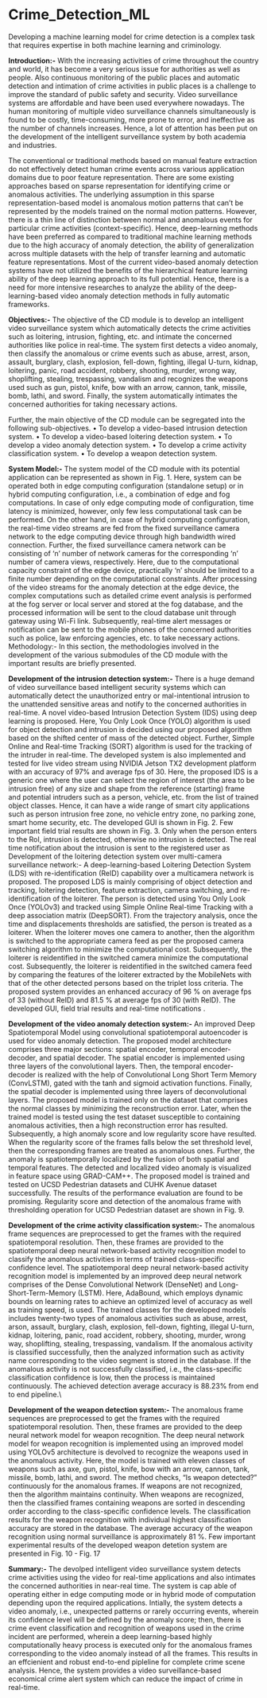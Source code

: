 # Crime_Detection_ML
Developing a machine learning model for crime detection is a complex task that requires expertise in both machine learning and criminology.

**Introduction:-**
With the increasing activities of crime throughout the country and world, it has become a very serious issue for authorities as well as people. Also continuous monitoring of the public places and automatic detection and intimation of crime activities in public places is a challenge to improve the standard of public safety and security. Video surveillance systems are affordable and have been used everywhere nowadays. The human monitoring of multiple video surveillance channels simultaneously is found to be costly, time-consuming, more prone to error, and ineffective as the number of channels increases. Hence, a lot of attention has been put on the development of the intelligent surveillance system by both academia and industries. 

The conventional or traditional methods based on manual feature extraction do not effectively detect human crime events across various application domains due to poor feature representation. There are some existing approaches based on sparse representation for identifying crime or anomalous activities. The underlying assumption in this sparse representation-based model is anomalous motion patterns that can’t be represented by the models trained on the normal motion patterns. However, there is a thin line of distinction between normal and anomalous events for particular crime activities (context-specific). Hence, deep-learning methods have been preferred as compared to traditional machine learning methods due to the high accuracy of anomaly detection, the ability of generalization across multiple datasets with the help of transfer learning and automatic feature representations. Most of the current video-based anomaly detection systems have not utilized the benefits of the hierarchical feature learning ability of the deep learning approach to its full potential. Hence, there is a need for more intensive researches to analyze the ability of the deep-learning-based video anomaly detection methods in fully automatic frameworks. 

**Objectives:-**
The objective of the CD module is to develop an intelligent video surveillance system which automatically detects the crime activities such as loitering, intrusion, fighting, etc. and intimate the concerned authorities like police in real-time. The system first detects a video anomaly, then classify the anomalous or crime events such as abuse, arrest, arson, assault, burglary, clash, explosion, fell-down, fighting, illegal U-turn, kidnap, loitering, panic, road accident, robbery, shooting, murder, wrong way, shoplifting, stealing, trespassing, vandalism and recognizes the weapons used such as gun, pistol, knife, bow with an arrow, cannon, tank, missile, bomb, lathi, and sword. Finally, the system automatically intimates the concerned authorities for taking necessary actions. 

Further, the main objective of the CD module can be segregated into the following sub-objectives.
•	To develop a video-based intrusion detection system.
•	To develop a video-based loitering detection system.
•	To develop a video anomaly detection system.
•	To develop a crime activity classification system.
•	To develop a weapon detection system.

**System Model:-**
The system model of the CD module with its potential application can be represented as shown in Fig. 1. Here, system can be operated both in edge computing configuration (standalone setup) or in hybrid computing configuration, i.e., a combination of edge and fog computations. In case of only edge computing mode of configuration, time latency is minimized, however, only few less computational task can be performed. On the other hand, in case of hybrid computing configuration, the real-time video streams are fed from the fixed surveillance camera network to the edge computing device through high bandwidth wired connection. Further, the fixed surveillance camera network can be consisting of ‘n’ number of network cameras for the corresponding ‘n’ number of camera views, respectively. Here, due to the computational capacity constraint of the edge device, practically ‘n’ should be limited to a finite number depending on the computational constraints. After processing of the video streams for the anomaly detection at the edge device, the complex computations such as detailed crime event analysis is performed at the fog server or local server and stored at the fog database, and the processed information will be sent to the cloud database unit through gateway using Wi-Fi link. Subsequently, real-time alert messages or notification can be sent to the mobile phones of the concerned authorities such as police, law enforcing agencies, etc. to take necessary actions. 	Methodology:-
In this section, the methodologies involved in the development of the various submodules of the CD module with the important results are briefly presented. 

**Development of the intrusion detection system:-**
There is a huge demand of video surveillance based intelligent security systems which can automatically detect the unauthorized entry or mal-intentional intrusion to the unattended sensitive areas and notify to the concerned authorities in real-time. A novel video-based Intrusion Detection System (IDS) using deep learning is proposed. Here, You Only Look Once (YOLO) algorithm is used for object detection and intrusion is decided using our proposed algorithm based on the shifted center of mass of the detected object. Further, Simple Online and Real-time Tracking (SORT) algorithm is used for the tracking of the intruder in real-time. The developed system is also implemented and tested for live video stream using NVIDIA Jetson TX2 development platform with an accuracy of 97% and average fps of 30. Here, the proposed IDS is a generic one where the user can select the region of interest (the area to be intrusion free) of any size and shape from the reference (starting) frame and potential intruders such as a person, vehicle, etc. from the list of trained object classes. Hence, it can have a wide range of smart city applications such as person intrusion free zone, no vehicle entry zone, no parking zone, smart home security, etc. The developed GUI is shown in Fig. 2. Few important field trial results are shown in Fig. 3. Only when the person enters to the RoI, intrusion is detected, otherwise no intrusion is detected.   The real time notification about the intrusion is sent to the registered user as 
Development of the loitering detection system over multi-camera surveillance network:-
A deep-learning-based Loitering Detection System (LDS) with re-identification (ReID) capability over a multicamera network is proposed. The proposed LDS is mainly comprising of object detection and tracking, loitering detection, feature extraction, camera switching, and re-identification of the loiterer. The person is detected using You Only Look Once (YOLOv3) and tracked using Simple Online Real-time Tracking with a deep association matrix (DeepSORT). From the trajectory analysis, once the time and displacements thresholds are satisfied, the person is treated as a loiterer. When the loiterer moves one camera to another, then the algorithm is switched to the appropriate camera feed as per the proposed camera switching algorithm to minimize the computational cost. Subsequently, the loiterer is reidentified in the switched camera  minimize the computational cost. Subsequently, the loiterer is reidentified in the  switched camera feed by comparing the features of the loiterer extracted by the MobileNets with that of the other detected persons based on the triplet loss criteria. The proposed system provides an enhanced accuracy of 96 % on average fps of 33 (without ReID) and 81.5 % at average fps of 30 (with ReID). The developed GUI, field trial results and real-time notifications .

**Development of the video anomaly detection system:-**
An improved Deep Spatiotemporal Model using convolutional spatiotemporal autoencoder is used for video anomaly detection. The proposed model architecture comprises three major sections: spatial encoder, temporal encoder-decoder, and spatial decoder. The spatial encoder is implemented using three layers of the convolutional layers. Then, the temporal encoder-decoder is realized with the help of Convolutional Long Short Term Memory (ConvLSTM), gated with the tanh and sigmoid activation functions. Finally, the spatial decoder is implemented using three layers of deconvolutional layers. The proposed model is trained only on the dataset that comprises the normal classes by minimizing the reconstruction error. Later, when the trained model is tested using the test dataset susceptible to containing anomalous activities, then a high reconstruction error has resulted. Subsequently, a high anomaly score and low regularity score have resulted. When the regularity score of the frames falls below the set threshold level, then the corresponding frames are treated as anomalous ones. Further, the anomaly is spatiotemporally localized by the fusion of both spatial and temporal features. The detected and localized video anomaly is visualized in feature space using GRAD-CAM++. The proposed model is trained and tested on UCSD Pedestrian datasets and CUHK Avenue dataset successfully. The results of the performance evaluation are found to be promising. Regularity score and detection of the anomalous frame with thresholding operation for UCSD Pedestrian dataset are shown in Fig. 9. 


**Development of the crime activity classification system:-**
The anomalous frame sequences are preprocessed to get the frames with the required spatiotemporal resolution. Then, these frames are provided to the spatiotemporal deep neural network-based activity recognition model to classify the anomalous activities in terms of trained class-specific confidence level. The spatiotemporal deep neural network-based activity recognition model is implemented by an improved deep neural network comprises of the Dense Convolutional Network (DenseNet) and Long-Short-Term-Memory (LSTM).  Here, AdaBound, which employs dynamic bounds on learning rates to achieve an optimized level of accuracy as well as training speed, is used. The trained classes for the developed models includes twenty-two types of anomalous activities such as abuse, arrest, arson, assault, burglary, clash, explosion, fell-down, fighting, illegal U-turn, kidnap, loitering, panic, road accident, robbery, shooting, murder, wrong way, shoplifting, stealing, trespassing, vandalism. If the anomalous activity is classified successfully, then the analyzed information such as activity name corresponding to the video segment is stored in the database. If the anomalous activity is not successfully classified, i.e., the class-specific classification confidence is low, then the process is maintained continuously.  The achieved detection average accuracy is 88.23% from end to end pipeline.\

**Development of the weapon detection system:-**
The anomalous frame sequences are preprocessed to get the frames with the required spatiotemporal resolution. Then, these frames are provided to the deep neural network model for weapon recognition. The deep neural network model for weapon recognition is implemented using an improved model using YOLOv5 architecture is devolved to recognize the weapons used in the anomalous activity. Here, the model is trained with eleven classes of weapons such as axe, gun, pistol, knife, bow with an arrow, cannon, tank, missile, bomb, lathi, and sword. The method checks, “Is weapon detected?” continuously for the anomalous frames. If weapons are not recognized, then the algorithm maintains continuity. When weapons are recognized, then the classified frames containing weapons are sorted in descending order according to the class-specific confidence levels. The classification results for the weapon recognition with individual highest classification accuracy are stored in the database. The average accuracy of the weapon recognition using normal surveillance is approximately 81 %. Few important experimental results of the developed weapon detetion system are presented in Fig. 10 - Fig. 17

**Summary:-**
The devolped intelligent video surveillance system detects crime activities using the video for real-time applications and also intimates the concerned authorities in near-real time. The system is cap able of operating either in edge computing mode or in hybrid mode of computation depending upon the required applications. Intially, the system detects a video anomaly, i.e., unexpected patterns or rarely occurring events, wherein its confidence level will be defined by the anomaly score; then, there is crime event classification and  recognition of weapons used in the crime incident are performed, wherein a deep learning-based highly computationally heavy process is executed only for the anomalous frames corresponding to the video anomaly instead of all the frames. This results in an effcienient and robust end-to-end pipleline for complete crime scene analysis. Hence, the system provides a video surveillance-based economical crime alert system which can reduce the impact of crime in real-time. 










